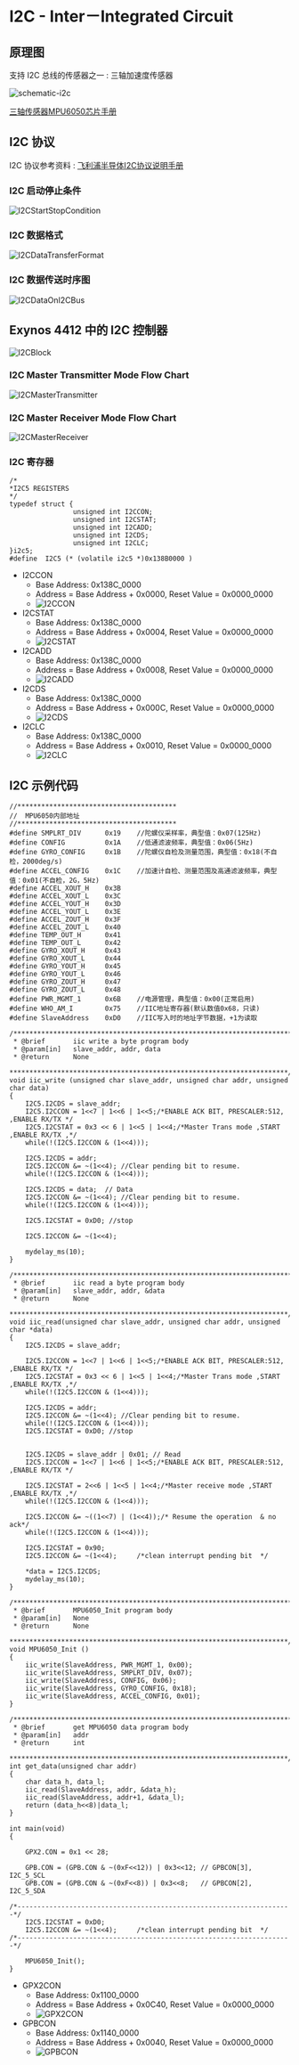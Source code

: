 # I2C - Inter－Integrated Circuit

## 原理图

支持 I2C 总线的传感器之一 : 三轴加速度传感器

![schematic-i2c](resource/images/schematic-i2c.png)

[三轴传感器MPU6050芯片手册](resource/MPU6050.pdf)

## I2C 协议

I2C 协议参考资料 : 
[飞利浦半导体I2C协议说明手册](resource/I2C_SPEC.pdf)

### I2C 启动停止条件

![I2CStartStopCondition](resource/images/I2CStartStopCondition.png)

### I2C 数据格式

![I2CDataTransferFormat](resource/images/I2CDataTransferFormat.png)

### I2C 数据传送时序图

![I2CDataOnI2CBus](resource/images/I2CDataOnI2CBus.png)

## Exynos 4412 中的 I2C 控制器

![I2CBlock](resource/images/I2CBlock.png)

### I2C Master Transmitter Mode Flow Chart

![I2CMasterTransmitter](resource/images/I2CMasterTransmitter.png)

### I2C Master Receiver Mode Flow Chart

![I2CMasterReceiver](resource/images/I2CMasterReceiver.png)

### I2C 寄存器

```
/*
*I2C5 REGISTERS
*/
typedef struct {
				unsigned int I2CCON;
				unsigned int I2CSTAT;
				unsigned int I2CADD;
				unsigned int I2CDS;
				unsigned int I2CLC;
}i2c5;
#define  I2C5 (* (volatile i2c5 *)0x138B0000 )
```

* I2CCON
	* Base Address: 0x138C_0000
	* Address = Base Address + 0x0000, Reset Value = 0x0000_0000
	* ![I2CCON](resource/images/I2CCON.png)
* I2CSTAT
	* Base Address: 0x138C_0000
	* Address = Base Address + 0x0004, Reset Value = 0x0000_0000
	* ![I2CSTAT](resource/images/I2CSTAT.png)
* I2CADD
	* Base Address: 0x138C_0000
	* Address = Base Address + 0x0008, Reset Value = 0x0000_0000
	* ![I2CADD](resource/images/I2CADD.png)
* I2CDS
	* Base Address: 0x138C_0000
	* Address = Base Address + 0x000C, Reset Value = 0x0000_0000
	* ![I2CDS](resource/images/I2CDS.png)
* I2CLC
	* Base Address: 0x138C_0000
	* Address = Base Address + 0x0010, Reset Value = 0x0000_0000
	* ![I2CLC](resource/images/I2CLC.png)

## I2C 示例代码

```
//****************************************
//	MPU6050内部地址
//****************************************
#define	SMPLRT_DIV		0x19	//陀螺仪采样率，典型值：0x07(125Hz)
#define	CONFIG			0x1A	//低通滤波频率，典型值：0x06(5Hz)
#define	GYRO_CONFIG		0x1B	//陀螺仪自检及测量范围，典型值：0x18(不自检，2000deg/s)
#define	ACCEL_CONFIG	0x1C	//加速计自检、测量范围及高通滤波频率，典型值：0x01(不自检，2G，5Hz)
#define	ACCEL_XOUT_H	0x3B
#define	ACCEL_XOUT_L	0x3C
#define	ACCEL_YOUT_H	0x3D
#define	ACCEL_YOUT_L	0x3E
#define	ACCEL_ZOUT_H	0x3F
#define	ACCEL_ZOUT_L	0x40
#define	TEMP_OUT_H		0x41
#define	TEMP_OUT_L		0x42
#define	GYRO_XOUT_H		0x43
#define	GYRO_XOUT_L		0x44
#define	GYRO_YOUT_H		0x45
#define	GYRO_YOUT_L		0x46
#define	GYRO_ZOUT_H		0x47
#define	GYRO_ZOUT_L		0x48
#define	PWR_MGMT_1		0x6B	//电源管理，典型值：0x00(正常启用)
#define	WHO_AM_I		0x75	//IIC地址寄存器(默认数值0x68，只读)
#define	SlaveAddress	0xD0	//IIC写入时的地址字节数据，+1为读取
```

```
/**********************************************************************
 * @brief		iic write a byte program body
 * @param[in]	slave_addr, addr, data
 * @return 		None
 **********************************************************************/
void iic_write (unsigned char slave_addr, unsigned char addr, unsigned char data)
{
	I2C5.I2CDS = slave_addr;
	I2C5.I2CCON = 1<<7 | 1<<6 | 1<<5;/*ENABLE ACK BIT, PRESCALER:512, ,ENABLE RX/TX */
	I2C5.I2CSTAT = 0x3 << 6 | 1<<5 | 1<<4;/*Master Trans mode ,START ,ENABLE RX/TX ,*/
	while(!(I2C5.I2CCON & (1<<4)));

	I2C5.I2CDS = addr;
	I2C5.I2CCON &= ~(1<<4);	//Clear pending bit to resume.
	while(!(I2C5.I2CCON & (1<<4)));

	I2C5.I2CDS = data;	// Data
	I2C5.I2CCON &= ~(1<<4);	//Clear pending bit to resume.
	while(!(I2C5.I2CCON & (1<<4)));

	I2C5.I2CSTAT = 0xD0; //stop

	I2C5.I2CCON &= ~(1<<4);

	mydelay_ms(10);
}
```

```
/**********************************************************************
 * @brief		iic read a byte program body
 * @param[in]	slave_addr, addr, &data
 * @return 		None
 **********************************************************************/
void iic_read(unsigned char slave_addr, unsigned char addr, unsigned char *data)
{
	I2C5.I2CDS = slave_addr;

	I2C5.I2CCON = 1<<7 | 1<<6 | 1<<5;/*ENABLE ACK BIT, PRESCALER:512, ,ENABLE RX/TX */
	I2C5.I2CSTAT = 0x3 << 6 | 1<<5 | 1<<4;/*Master Trans mode ,START ,ENABLE RX/TX ,*/
	while(!(I2C5.I2CCON & (1<<4)));

	I2C5.I2CDS = addr;
	I2C5.I2CCON &= ~(1<<4);	//Clear pending bit to resume.
	while(!(I2C5.I2CCON & (1<<4)));
	I2C5.I2CSTAT = 0xD0; //stop


	I2C5.I2CDS = slave_addr | 0x01;	// Read
	I2C5.I2CCON = 1<<7 | 1<<6 | 1<<5;/*ENABLE ACK BIT, PRESCALER:512, ,ENABLE RX/TX */

	I2C5.I2CSTAT = 2<<6 | 1<<5 | 1<<4;/*Master receive mode ,START ,ENABLE RX/TX ,*/
	while(!(I2C5.I2CCON & (1<<4)));

	I2C5.I2CCON &= ~((1<<7) | (1<<4));/* Resume the operation  & no ack*/
	while(!(I2C5.I2CCON & (1<<4)));

	I2C5.I2CSTAT = 0x90;
	I2C5.I2CCON &= ~(1<<4);		/*clean interrupt pending bit  */

	*data = I2C5.I2CDS;
	mydelay_ms(10);
}
```

```
/**********************************************************************
 * @brief		MPU6050_Init program body
 * @param[in]	None
 * @return 		None
 **********************************************************************/
void MPU6050_Init ()
{
	iic_write(SlaveAddress, PWR_MGMT_1, 0x00);
	iic_write(SlaveAddress, SMPLRT_DIV, 0x07);
	iic_write(SlaveAddress, CONFIG, 0x06);
	iic_write(SlaveAddress, GYRO_CONFIG, 0x18);
	iic_write(SlaveAddress, ACCEL_CONFIG, 0x01);
}
```

```
/**********************************************************************
 * @brief		get MPU6050 data program body
 * @param[in]	addr
 * @return 		int
 **********************************************************************/
int get_data(unsigned char addr)
{
	char data_h, data_l;
	iic_read(SlaveAddress, addr, &data_h);
	iic_read(SlaveAddress, addr+1, &data_l);
	return (data_h<<8)|data_l;
}
```

```
int main(void)
{
	
	GPX2.CON = 0x1 << 28;

	GPB.CON = (GPB.CON & ~(0xF<<12)) | 0x3<<12; // GPBCON[3], I2C_5_SCL
	GPB.CON = (GPB.CON & ~(0xF<<8)) | 0x3<<8;	// GPBCON[2], I2C_5_SDA

/*---------------------------------------------------------------------*/
	I2C5.I2CSTAT = 0xD0;
	I2C5.I2CCON &= ~(1<<4);		/*clean interrupt pending bit  */
/*---------------------------------------------------------------------*/

	MPU6050_Init();
}
```
* GPX2CON
	* Base Address: 0x1100_0000
	* Address = Base Address + 0x0C40, Reset Value = 0x0000_0000
	* ![GPX2CON](resource/images/GPX2CON.png)
* GPBCON
	* Base Address: 0x1140_0000
	* Address = Base Address + 0x0040, Reset Value = 0x0000_0000
	* ![GPBCON](resource/images/GPBCON.png)